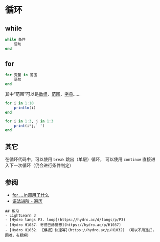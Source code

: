 # 循环
## while
```jl
while 条件
    语句
end
```

## for
```jl
for 变量 in 范围
    语句
end
```

其中“范围”可以是[数组](vector.md)、[范围](range.md)、[字典](dict.md)……
```jl
for i in 1:10
    println(i)
end

for i in 1:3, j in 1:3
    print(i*j,' ')
end
```

## 其它
在循环代码中，可以使用 `break` 跳出（单层）循环，
可以使用 `continue` 直接进入下一次循环（仍会进行条件判定）

## 参阅
- [for ... in调用了什么](https://docs.juliacn.com/latest/manual/interfaces/#man-interface-iteration)
- [语法进阶 - 遍历](../advanced/iterate.md)

```is-newbie
## 练习
- LightLearn 3
- [Hydro langs P3. loop](https://hydro.ac/d/langs/p/P3)
- [Hydro H1037. 哥德巴赫猜想](https://hydro.ac/p/H1037)
- [Hydro H1032. 【模板】快速幂](https://hydro.ac/p/H1032) （可以不用递归，困难，有题解）
```
